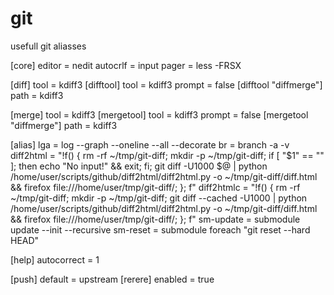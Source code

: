 # git
usefull git aliasses

[core]
	editor = nedit
	autocrlf = input
	pager = less -FRSX
  
[diff]
    tool = kdiff3
[difftool]
    tool = kdiff3
    prompt = false
[difftool "diffmerge"]
    path = kdiff3
 
[merge]
    tool = kdiff3
[mergetool]
    tool = kdiff3
    prompt = false
[mergetool "diffmerge"]
    path = kdiff3
    
[alias]
	lga = log --graph --oneline --all --decorate
	br = branch -a -v
	diff2html = "!f() { rm -rf ~/tmp/git-diff; mkdir -p ~/tmp/git-diff; if [ \"$1\" == \"\" ]; then echo \"No input!\" && exit; fi; git diff -U1000 $@ | python /home/user/scripts/github/diff2html/diff2html.py -o ~/tmp/git-diff/diff.html && firefox file:///home/user/tmp/git-diff/; }; f"
	diff2htmlc = "!f() { rm -rf ~/tmp/git-diff; mkdir -p ~/tmp/git-diff; git diff --cached -U1000 | python /home/user/scripts/github/diff2html/diff2html.py -o ~/tmp/git-diff/diff.html && firefox file:///home/user/tmp/git-diff/; }; f"
	sm-update = submodule update --init --recursive
	sm-reset = submodule foreach \"git reset --hard HEAD\"  
  
[help]
	autocorrect = 1
  
[push]
	default = upstream
[rerere]
	enabled = true  
